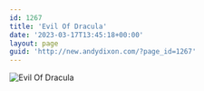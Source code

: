 ```yaml
---
id: 1267
title: 'Evil Of Dracula'
date: '2023-03-17T13:45:18+00:00'
layout: page
guid: 'http://new.andydixon.com/?page_id=1267'
---
```


![Evil Of Dracula](https://i0.wp.com/assets.g8x2.ldn.idrivee2-23.com/posters/Evil%20Of%20Dracula%2001.jpg?w=1200&ssl=1 "Evil Of Dracula")